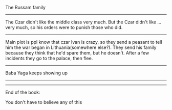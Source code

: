 The Russam family

------------------

The Czar didn't like the middle class very much.
But the Czar didn't like ... very much, so his orders were to punish those who did.

-----------------

Main plot is ppl know that czar Ivan is crazy, so they send a peasant to tell him the war began in Lithuania(somewhere else?). They send his family because they think that he'd spare them, but he doesn't. After a few incidents they go to the palace, then flee.

-----

Baba Yaga keeps showing up




-----








------------

End of the book:

You don't have to believe any of this
